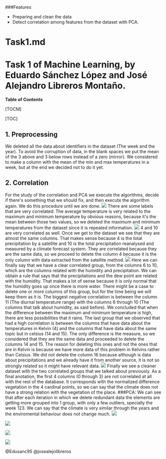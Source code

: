 ###Features

- Preparing and clean the data
- Detect correlation among features from the dataset with PCA.

# Task1.md
# Task 1 of Machine Learning, by Eduardo Sánchez López and José Alejandro Libreros Montaño.



**Table of Contents**

[TOCM]

[TOC]


## 1. Preprocessing
We deleted all the data about identifiers in the dataset (The week and the year).
To avoid the corruption of data, in the blank spaces we put the mean of the 3 above and 3 below rows instead of a zero (mirror).
We considered to make a column with the mean of the min and max temperatures in a week, but at the end we decided not to do it yet.
## 2. Correlation
For the study of the correlation and PCA we execute the algorithms, decide if there's something that we should fix, and then execute the algorithm again. We do this procedure until we are done.
![](https://raw.githubusercontent.com/Edusanc95/MachineLearning/master/Task1/images/correlation.png)
There are some labels that are very correlated: The average temperature is very related to the maximum and minimum temperature by obvious reasons, because it's the mean between those two values, so we deleted the maximum and minimum temperatures from the dataset since it is repeated information.
![](https://raw.githubusercontent.com/Edusanc95/MachineLearning/master/Task1/images/correlation2.png)
4 and 10 are very correlated as well. Once we get to the dataset we see that they are almost the same columns. That makes sense because 4 is the total precipitation by a satellite and 10 is the total precipitation reanalysed and measured by a climate forecast system. They are correlated because they are the same data, so we proceed to delete the column 4 because it is the only column with data extracted from the satellite method.
![](https://raw.githubusercontent.com/Edusanc95/MachineLearning/master/Task1/images/correlation3.png)
Here we can finally say that we have a clear correlated group, from the columns 6 to 10, which are the columns related with the humidity and precipitation. We can obtain a rule that says that the precipitations and the dew point are related with the humidity. That makes a lot of sense because it is only normal that the humidity goes up once there is more water. There might be a case to delete one or more columns of this group, but for the time being we will keep them as it is.
The biggest negative correlation is between the column 11 (The diurnal temperature range) with the columns 6 through 10 (The columns that talk about humidity, as said before). We concluded that when the difference between the maximum and minimum temperature is high, there are less possibilities that it rains. The last group that we observed that had a high correlation is between the columns that have data about the temperatures in Kelvin (4) and the columns that have data about the same topic but in celsius (14 and 15). The only difference is the measure, so we considered that they are the same data and proceeded to delete the columns 14 and 15. The reason for deleting this ones and not the ones that are in Kelvin is because we have more data of this problem in Kelvins rather than Celsius.
We did not delete the column 16 because although is data about precipitations and we already have it from another source, it is not so strongly related so it might have relevant data.
![](https://raw.githubusercontent.com/Edusanc95/MachineLearning/master/Task1/images/correlation4.png)
Finally we see a cleaner dataset with the two correlated groups that we talked about previously.
As a final anotation, the first 4 columns (0 through 3) are not correlated at all with the rest of the database. It corresponds with the normalized difference vegetation in the 4 cardinal points, so we can say that the climate does not have a strong relation with the vegetation of the place.
###PCA:
We can see that after each iteration in which we delete redundant data the elements are getting more grouped into 1 group, with only a few outliers, specially the week 123. We can say that the climate is very similar through the years and the enviromental behaviour does not change much.
![](https://raw.githubusercontent.com/Edusanc95/MachineLearning/master/Task1/images/first-iteration.png)

![](https://raw.githubusercontent.com/Edusanc95/MachineLearning/master/Task1/images/second-iteration.png)

![](https://raw.githubusercontent.com/Edusanc95/MachineLearning/master/Task1/images/third-iteration.png)

![](https://raw.githubusercontent.com/Edusanc95/MachineLearning/master/Task1/images/fourth-iteration.png)


@Edusanc95
@josealejolibreros


